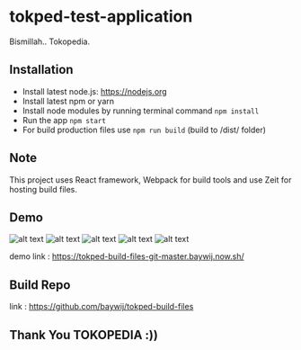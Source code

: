 # tokped-test-application
Bismillah.. Tokopedia.

## Installation

* Install latest node.js: https://nodejs.org​
* Install latest npm or yarn​
* Install node modules by running terminal command `npm install`
* Run the app `npm start`
* For build production files use `npm run build` (build to /dist/ folder)

## Note

This project uses React framework, Webpack for build tools and use Zeit for hosting build files.

## Demo 

![alt text](https://tokped-build-files-git-master.baywij.now.sh/ss-tokped/Homepage1.png)
![alt text](https://tokped-build-files-git-master.baywij.now.sh/ss-tokped/Homepage2.png)
![alt text](https://tokped-build-files-git-master.baywij.now.sh/ss-tokped/Homepage3.png)
![alt text](https://tokped-build-files-git-master.baywij.now.sh/ss-tokped/Homepage4.png)
![alt text](https://tokped-build-files-git-master.baywij.now.sh/ss-tokped/Homepage5.png)

demo link : https://tokped-build-files-git-master.baywij.now.sh/

## Build Repo

link : https://github.com/baywij/tokped-build-files


## Thank You TOKOPEDIA :))